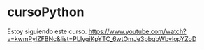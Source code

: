 # cursoPython

Estoy siguiendo este curso. 
https://www.youtube.com/watch?v=kwmPylZFBNc&list=PLIygiKpYTC_6wtOmJe3pbqbWbvlopYZoD
